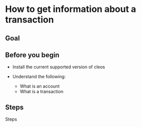 # How to get information about a transaction

## Goal

## Before you begin

* Install the current supported version of cleos

* Understand the following:
  * What is an account
  * What is a transaction

## Steps

Steps
